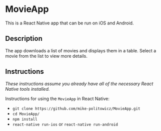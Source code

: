 # MovieApp

This is a React Native app that can be run on iOS and Android.

## Description

The app downloads a list of movies and displays them in a table. Select a movie from the list to view more details.

## Instructions

_These instructions assume you already have all of the necessary React Native tools installed._

Instructions for using the `MovieApp` in React Native: 

- `git clone https://github.com/mike-politowicz/MovieApp.git`
- `cd MovieApp/`
- `npm install`
- `react-native run-ios` or `react-native run-android`
